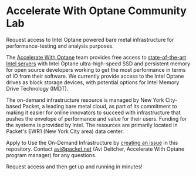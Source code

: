 # Accelerate With Optane Community Lab
Request access to Intel Optane powered bare metal infrastructure for performance-testing and analysis purposes.

The [Accelerate With Optane](https://www.acceleratewithoptane.com/) team provides free access to [state-of-the-art Intel servers](https://www.acceleratewithoptane.com/access) with Intel Optane ultra-high-speed SSD and persistent memory for open source developers working to get the most performance in terms of IO from their software. We currently provide access to the Intel Optane drives as block storage devices, with potential options for Intel Memory Drive Technology (IMDT).

The on-demand infrastructure resource is managed by New York City-based Packet, a leading bare metal cloud, as part of its commitment to making it easier for online innovators to succeed with infrastructure that pushes the envelope of performance and value for their users. Funding for the systems is provided by Intel. The resources are primarily located in Packet's EWR1 (New York City area) data center.

Apply to Use the On-Demand Infrastructure by [creating an issue](https://github.com/AccelerateWithOptane/lab/issues/new) in this repository. Contact avi@packet.net (Avi Deitcher, Accelerate With Optane program manager) for any questions.

Request access and then get up and running in minutes!

